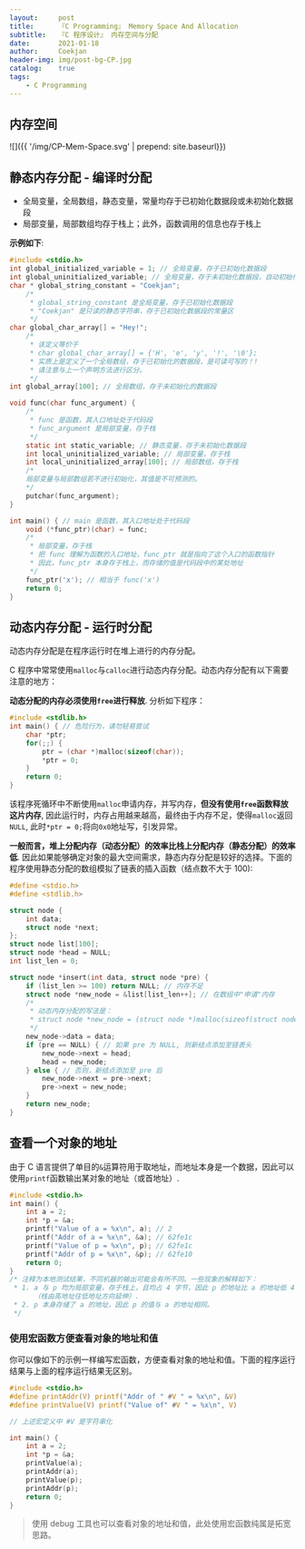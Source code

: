 ```yaml
---	
layout:     post	
title:      『C Programming』 Memory Space And Allocation	
subtitle:   『C 程序设计』 内存空间与分配    
date:       2021-01-18	   
author:     Coekjan 
header-img: img/post-bg-CP.jpg	
catalog:    true    
tags:	
    - C Programming  
---
```


## 内存空间

![]({{ '/img/CP-Mem-Space.svg' | prepend: site.baseurl}})

## 静态内存分配 - 编译时分配

* 全局变量，全局数组，静态变量，常量均存于已初始化数据段或未初始化数据段
* 局部变量，局部数组均存于栈上；此外，函数调用的信息也存于栈上

**示例如下**:

```c
#include <stdio.h>
int global_initialized_variable = 1; // 全局变量，存于已初始化数据段
int global_uninitialized_variable; // 全局变量，存于未初始化数据段，自动初始化为 0
char * global_string_constant = "Coekjan";
    /*
     * global_string_constant 是全局变量，存于已初始化数据段
     * "Coekjan" 是只读的静态字符串，存于已初始化数据段的常量区
     */
char global_char_array[] = "Hey!";
    /*
     * 该定义等价于
     * char global_char_array[] = {'H', 'e', 'y', '!', '\0'};
     * 实质上是定义了一个全局数组，存于已初始化的数据段，是可读可写的！!
     * 请注意与上一个声明方法进行区分。
     */
int global_array[100]; // 全局数组，存于未初始化的数据段

void func(char func_argument) {
    /*
     * func 是函数，其入口地址处于代码段
     * func_argument 是局部变量，存于栈
     */
    static int static_variable; // 静态变量，存于未初始化数据段
    int local_uninitialized_variable; // 局部变量，存于栈
    int local_uninitialized_array[100]; // 局部数组，存于栈
    /*
    局部变量与局部数组若不进行初始化，其值是不可预测的。
    */
    putchar(func_argument);
}

int main() { // main 是函数，其入口地址处于代码段 
    void (*func_ptr)(char) = func;
    /*
     * 局部变量，存于栈
     * 把 func 理解为函数的入口地址，func_ptr 就是指向了这个入口的函数指针
     * 因此，func_ptr 本身存于栈上，而存储的值是代码段中的某处地址
     */
    func_ptr('x'); // 相当于 func('x')
    return 0;
}
```

## 动态内存分配 - 运行时分配

动态内存分配是在程序运行时在堆上进行的内存分配。

C 程序中常常使用`malloc`与`calloc`进行动态内存分配。动态内存分配有以下需要注意的地方：

**动态分配的内存必须使用`free`进行释放**. 分析如下程序：

```c
#include <stdlib.h>
int main() { // 危险行为，请勿轻易尝试
    char *ptr;
    for(;;) {
        ptr = (char *)malloc(sizeof(char));
        *ptr = 0;
    }
    return 0;
}
```

该程序死循环中不断使用`malloc`申请内存，并写内存，**但没有使用`free`函数释放这片内存**, 因此运行时，内存占用越来越高，最终由于内存不足，使得`malloc`返回`NULL`, 此时`*ptr = 0;`将向`0x0`地址写，引发异常。

**一般而言，堆上分配内存（动态分配）的效率比栈上分配内存（静态分配）的效率低**. 因此如果能够确定对象的最大空间需求，静态内存分配是较好的选择。下面的程序使用静态分配的数组模拟了链表的插入函数（结点数不大于 100):

```c
#define <stdio.h>
#define <stdlib.h>

struct node {
    int data;
    struct node *next;
};
struct node list[100];
struct node *head = NULL;
int list_len = 0;

struct node *insert(int data, struct node *pre) {
    if (list_len >= 100) return NULL; // 内存不足 
    struct node *new_node = &list[list_len++]; // 在数组中"申请"内存
    /*
     * 动态内存分配的写法是：
     * struct node *new_node = (struct node *)malloc(sizeof(struct node));
     */
    new_node->data = data;
    if (pre == NULL) { // 如果 pre 为 NULL, 则新结点添加至链表头 
        new_node->next = head;
        head = new_node;
    } else { // 否则，新结点添加至 pre 后 
        new_node->next = pre->next;
        pre->next = new_node;
    }
    return new_node;
}
```

## 查看一个对象的地址

由于 C 语言提供了单目的`&`运算符用于取地址，而地址本身是一个数据，因此可以使用`printf`函数输出某对象的地址（或首地址）.

```c
#include <stdio.h>
int main() {
    int a = 2;
    int *p = &a;
    printf("Value of a = %x\n", a); // 2
    printf("Addr of a = %x\n", &a); // 62fe1c
    printf("Value of p = %x\n", p); // 62fe1c
    printf("Addr of p = %x\n", &p); // 62fe10
    return 0;
}
/* 注释为本地测试结果，不同机器的输出可能会有所不同。一些现象的解释如下：
 * 1. a 与 p 均为局部变量，存于栈上，且均占 4 字节，因此 p 的地址比 a 的地址低 4
      （栈由高地址往低地址方向延伸）.
 * 2. p 本身存储了 a 的地址，因此 p 的值与 a 的地址相同。
 */
```

### 使用宏函数方便查看对象的地址和值

你可以像如下的示例一样编写宏函数，方便查看对象的地址和值。下面的程序运行结果与上面的程序运行结果无区别。

```c
#include <stdio.h>
#define printAddr(V) printf("Addr of " #V " = %x\n", &V)
#define printValue(V) printf("Value of" #V " = %x\n", V)

// 上述宏定义中 #V 是字符串化

int main() {
    int a = 2;
    int *p = &a;
    printValue(a);
    printAddr(a);
    printValue(p);
    printAddr(p);
    return 0;
}
```

> 使用 debug 工具也可以查看对象的地址和值，此处使用宏函数纯属是拓宽思路。